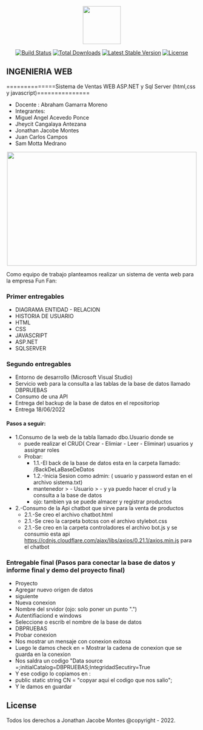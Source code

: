 <p align="center"><img src="https://media-exp3.licdn.com/dms/image/C4D0BAQHvIDcauEzzOw/company-logo_200_200/0/1519896243610?e=2159024400&v=beta&t=92YGieFxcwRpzrJ3-0vQ_gXXaWoUHBQo-ixW8gVMjMA" width="100" height="100"></p>

<p align="center">
<a href="https://travis-ci.org/laravel/framework"><img src="https://travis-ci.org/laravel/framework.svg" alt="Build Status"></a>
<a href="https://packagist.org/packages/laravel/framework"><img src="https://poser.pugx.org/laravel/framework/d/total.svg" alt="Total Downloads"></a>
<a href="https://packagist.org/packages/laravel/framework"><img src="https://poser.pugx.org/laravel/framework/v/stable.svg" alt="Latest Stable Version"></a>
<a href="https://packagist.org/packages/laravel/framework"><img src="https://poser.pugx.org/laravel/framework/license.svg" alt="License"></a>
</p>

## INGENIERIA WEB ##
==============Sistema de Ventas WEB ASP.NET y Sql Server (html,css y javascript)===============
- Docente : Abraham Gamarra Moreno
- Integrantes: 
- Miguel Angel Acevedo Ponce
- Jheycit Cangalaya Antezana
- Jonathan Jacobe Montes
- Juan Carlos Campos
- Sam Motta Medrano
<p align="center"><img src="https://i.ibb.co/606kPNQ/Login.png" width="500" height="300"></p>

Como equipo de trabajo planteamos realizar un sistema de venta web para la empresa Fun Fan:
### Primer entregables
- DIAGRAMA ENTIDAD - RELACION
- HISTORIA DE USUARIO
- HTML
- CSS
- JAVASCRIPT
- ASP.NET
- SQLSERVER
### Segundo entregables
- Entorno de desarrollo (Microsoft Visual Studio)
- Servicio web para la consulta a las tablas de la base de datos llamado DBPRUEBAS
- Consumo de una API
- Entrega del backup de la base de datos en el repositoriop
- Entrega 18/06/2022
#### Pasos a seguir:
- 1.Consumo de la web de la tabla llamado dbo.Usuario donde se
  - puede realizar el CRUD( Crear - Elimiar - Leer - Eliminar) usuarios y assignar roles
  - Probar:
    - 1.1.-El back de la base de datos esta en la carpeta llamado: /BackDeLaBaseDeDatos
    - 1.2.-Inicia Sesion como admin: ( usuario y password estan en el archivo sistema.txt)
    - mantenedor >
             - Usuario >
                       -  y ya puedo hacer el crud y la consulta a la base de datos
    - ojo: tambien ya se puede almacer y registrar productos
- 2.-Consumo de la Api chatbot que sirve para la venta de productos
  - 2.1.-Se creo el archivo chatbot.html
  - 2.1.-Se creo la carpeta botcss con el archivo stylebot.css
  - 2.1.-Se creo en la carpeta controladores el archivo bot.js y se consumio esta api https://cdnjs.cloudflare.com/ajax/libs/axios/0.21.1/axios.min.js para el chatbot
### Entregable final (Pasos para conectar la base de datos y informe final y demo del proyecto final)
- Proyecto
- Agregar nuevo origen de datos
- siguiente
- Nueva conexion
- Nombre del srvidor (ojo: solo poner un punto ".")
- Autentifiaciond e windows
- Seleccione o escrib el nombre de la base de datos
- DBPRUEBAS
- Probar conexion
- Nos mostrar un mensaje con conexion exitosa
- Luego le damos check en = Mostrar la cadena de conexion que se guarda en la conexion
- Nos saldra un codigo "Data source =;initialCatalog=DBPRUEBAS;IntegridadSecutiry=True
- Y ese codigo lo copiamos  en :
- public static string CN = "copyar aqui el codigo que nos salio";
- Y le damos en guardar

## License

Todos los derechos a Jonathan Jacobe Montes @copyright - 2022.
